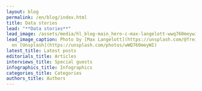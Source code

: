 ```yaml
---
layout: blog
permalink: /en/blog/index.html
title: Data stories
lead: "**Data stories**"
lead_image: /assets/media/hl_blog-main_hero-c-max-langelott-wwq760meywi-unsplash-c.jpeg
lead_image_caption: Photo by [Max Langelott](https://unsplash.com/@freiburgermax)
  on [Unsplash](https://unsplash.com/photos/wWQ760meyWI)
latest_title: Latest posts
editorials_title: Articles
interviews_title: Special guests
infographics_title: Infographics
categories_title: Categories
authors_title: Authors
---
```

